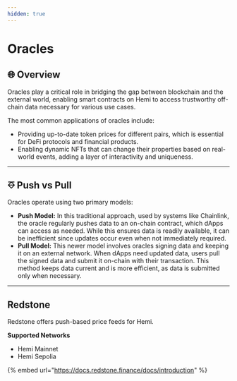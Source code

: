 ```yaml
---
hidden: true
---
```


# Oracles

## 🌐 Overview <a href="#redstone" id="redstone"></a>

Oracles play a critical role in bridging the gap between blockchain and the external world, enabling smart contracts on Hemi to access trustworthy off-chain data necessary for various use cases.&#x20;

The most common applications of oracles include:

* Providing up-to-date token prices for different pairs, which is essential for DeFi protocols and financial products.
* Enabling dynamic NFTs that can change their properties based on real-world events, adding a layer of interactivity and uniqueness.

***

## ⎑ Push vs Pull

Oracles operate using two primary models:

* **Push Model:** In this traditional approach, used by systems like Chainlink, the oracle regularly pushes data to an on-chain contract, which dApps can access as needed. While this ensures data is readily available, it can be inefficient since updates occur even when not immediately required.
* **Pull Model:** This newer model involves oracles signing data and keeping it on an external network. When dApps need updated data, users pull the signed data and submit it on-chain with their transaction. This method keeps data current and is more efficient, as data is submitted only when necessary.

***

## Redstone <a href="#redstone" id="redstone"></a>

Redstone offers push-based price feeds for Hemi.&#x20;

**Supported Networks**

* Hemi Mainnet
* Hemi Sepolia

{% embed url="https://docs.redstone.finance/docs/introduction" %}
